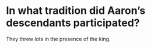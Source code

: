 # In what tradition did Aaron’s descendants participated?

They threw lots in the presence of the king.
